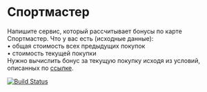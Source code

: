 <h1>Спортмастер</h1>
<p>Напишите сервис, который рассчитывает бонусы по карте Спортмастер.
   Что у вас есть (исходные данные):<br>
   • общая стоимость всех предыдущих покупок <br>
   • стоимость текущей покупки <br>
   Нужно вычислить бонус за текущую покупку исходя из условий, описанных по <a href="https://www.sportmaster.ru/misc/pages/clubpro/about.do">ссылке</a>. 
 </p>
 
[![Build Status](https://travis-ci.org/KAE-dev/sportmasterBonus.svg?branch=master)](https://travis-ci.org/KAE-dev/sportmasterBonus)   
   


